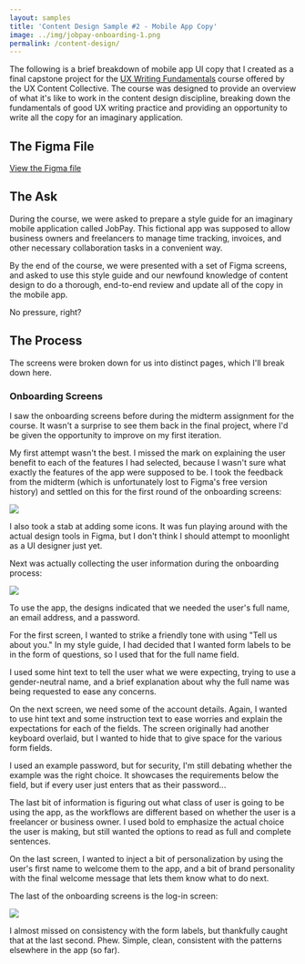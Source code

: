 ```yaml
---
layout: samples
title: 'Content Design Sample #2 - Mobile App Copy'
image: ../img/jobpay-onboarding-1.png
permalink: /content-design/
---
```


The following is a brief breakdown of mobile app UI copy that I created as a final capstone project for the [UX Writing Fundamentals](https://uxcontent.com/uxwc-the-fundamentals-course/) course offered by the UX Content Collective. The course was designed to provide an overview of what it's like to work in the content design discipline, breaking down the fundamentals of good UX writing practice and providing an opportunity to write all the copy for an imaginary application. 

## The Figma File

[View the Figma file](https://www.figma.com/file/9eYI1QkEOtUzYJdbd03rog/UXCC-Fundamentals-Final---JobPay-App-Edits?type=design&node-id=547%3A4842&mode=design&t=K5v9bg76wHxJsiUK-1) 

## The Ask 

During the course, we were asked to prepare a style guide for an imaginary mobile application called JobPay. This fictional app was supposed to allow business owners and freelancers to manage time tracking, invoices, and other necessary collaboration tasks in a convenient way. 

By the end of the course, we were presented with a set of Figma screens, and asked to use this style guide and our newfound knowledge of content design to do a thorough, end-to-end review and update all of the copy in the mobile app. 

No pressure, right? 

## The Process 

The screens were broken down for us into distinct pages, which I'll break down here. 

### Onboarding Screens 

I saw the onboarding screens before during the midterm assignment for the course. It wasn't a surprise to see them back in the final project, where I'd be given the opportunity to improve on my first iteration.

My first attempt wasn't the best. I missed the mark on explaining the user benefit to each of the features I had selected, because I wasn't sure what exactly the features of the app were supposed to be. I took the feedback from the midterm (which is unfortunately lost to Figma's free version history) and settled on this for the first round of the onboarding screens:  

![](../../img/jobpay-onboarding-1.png)

I also took a stab at adding some icons. It was fun playing around with the actual design tools in Figma, but I don't think I should attempt to moonlight as a UI designer just yet. 

Next was actually collecting the user information during the onboarding process: 

![](../../img/jobpay-onboarding-2.png)

To use the app, the designs indicated that we needed the user's full name, an email address, and a password. 

For the first screen, I wanted to strike a friendly tone with using "Tell us about you." In my style guide, I had decided that I wanted form labels to be in the form of questions, so I used that for the full name field. 

I used some hint text to tell the user what we were expecting, trying to use a gender-neutral name, and a brief explanation about why the full name was being requested to ease any concerns. 

On the next screen, we need some of the account details. Again, I wanted to use hint text and some instruction text to ease worries and explain the expectations for each of the fields. The screen originally had another keyboard overlaid, but I wanted to hide that to give space for the various form fields. 

I used an example password, but for security, I'm still debating whether the example was the right choice. It showcases the requirements below the field, but if every user just enters that as their password... 

The last bit of information is figuring out what class of user is going to be using the app, as the workflows are different based on whether the user is a freelancer or business owner. I used bold to emphasize the actual choice the user is making, but still wanted the options to read as full and complete sentences. 

On the last screen, I wanted to inject a bit of personalization by using the user's first name to welcome them to the app, and a bit of brand personality with the final welcome message that lets them know what to do next. 

The last of the onboarding screens is the log-in screen: 

![](../../img/jobpay-onboarding-3.png)

I almost missed on consistency with the form labels, but thankfully caught that at the last second. Phew. Simple, clean, consistent with the patterns elsewhere in the app (so far).